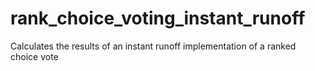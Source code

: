 # rank_choice_voting_instant_runoff
Calculates the results of an instant runoff implementation of a ranked choice vote 
